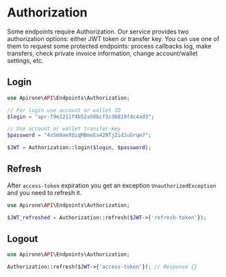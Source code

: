 # Authorization

Some endpoints require Authorization.
Our service provides two authorization options: either JWT token or transfer key.
You can use one of them to request some protected endpoints: process callbacks log,
make transfers, check private invoice information, change account/wallet settings, etc.

## Login

```php
use Apirone\API\Endpoints\Authorization;

// For login use account or wallet ID
$login = "apr-f9e1211f4b52a50bcf3c36819fdc4ad3";

// Use account or wallet transfer-key
$password = "4sSm9aeXQiqMBmeEs42NTjZidJuGrqm7";

$JWT = Authorization::login($login, $password);

```

## Refresh

After ```access-token``` expiration you get an exception ```UnauthorizedException``` and you need to refresh it.

```php
use Apirone\API\Endpoints\Authorization;

$JWT_refreshed = Authorization::refresh($JWT->{'refresh-token'});

```

## Logout

```php
use Apirone\API\Endpoints\Authorization;

Authorization::refresh($JWT->{'access-token'}); // Response {}

```
